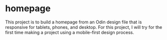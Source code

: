 # homepage

This project is to build a homepage from an Odin design file that is responsive for tablets, phones, and desktop.
For this project, I will try for the first time making a project using a mobile-first design process.